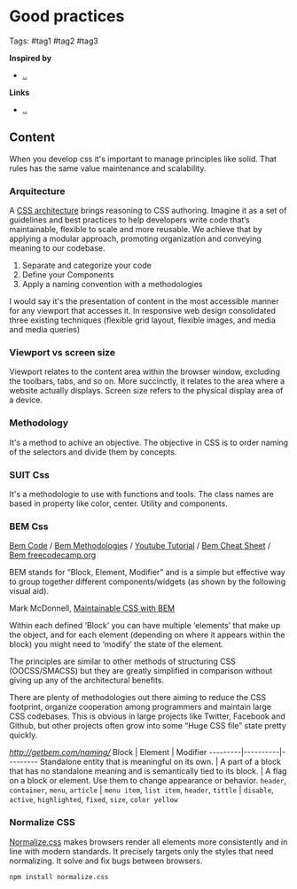 # Good practices

Tags: #tag1 #tag2 #tag3

**Inspired by**
- [..]()

**Links**
- [..]()

## Content

When you develop css it's important to manage principles like solid. That rules has the same value maintenance and scalability. 

### Arquitecture

A [CSS architecture](https://cheesecakelabs.com/blog/css-architecture-first-steps/) brings reasoning to CSS authoring. Imagine it as a set of guidelines and best practices to help developers write code that’s maintainable, flexible to scale and more reusable. We achieve that by applying a modular approach, promoting organization and conveying meaning to our codebase.

1. Separate and categorize your code
2. Define your Components
3. Apply a naming convention with a methodologies

I would say it's the presentation of content in the most accessible manner for any viewport that accesses it. In responsive web design consolidated three existing techniques (flexible grid layout, flexible images, and media and media queries)

### Viewport vs screen size

Viewport relates to the content area within the browser window, excluding the toolbars, tabs, and so on. More succinctly, it relates to the area where a website actually displays. Screen size refers to the physical display area of a device.

### Methodology

It's a method to achive an objective. The objective in CSS is to order naming of the selectors and divide them by concepts.

### SUIT Css

It's a methodologie to use with functions and tools. The class names are based in property like color, center. Utility and components.

### BEM Css

[Bem Code](bem-convetion/index.html) / [Bem Methodologies](http://getbem.com/introduction/) / [Youtube Tutorial](https://youtu.be/bvnzyXGkNY4?list=PLOG7JkQSkBqY0X010vEANFeKiQCXnHj9y) / [Bem Cheat Sheet](https://9elements.com/bem-cheat-sheet/) / [Bem freecodecamp.org](https://www.freecodecamp.org/news/css-naming-conventions-that-will-save-you-hours-of-debugging-35cea737d849/)

BEM stands for “Block, Element, Modifier” and is a simple but effective way to group together different components/widgets (as shown by the following visual aid).

Mark McDonnell, [Maintainable CSS with BEM](https://www.integralist.co.uk/posts/bem/#4)

Within each defined ‘Block’ you can have multiple ‘elements’ that make up the object, and for each element (depending on where it appears within the block) you might need to ‘modify’ the state of the element.

The principles are similar to other methods of structuring CSS (OOCSS/SMACSS) but they are greatly simplified in comparison without giving up any of the architectural benefits.

There are plenty of methodologies out there aiming to reduce the CSS footprint, organize cooperation among programmers and maintain large CSS codebases. This is obvious in large projects like Twitter, Facebook and Github, but other projects often grow into some “Huge CSS file” state pretty quickly.

_http://getbem.com/naming/_
Block | Element | Modifier
---------|----------|---------
Standalone entity that is meaningful on its own. | A part of a block that has no standalone meaning and is semantically tied to its block. | A flag on a block or element. Use them to change appearance or behavior.
 `header`, `container`, `menu`, `article` | `menu item`, `list item`, `header`, `tittle` | `disable`, `active`, `highlighted`, `fixed`, `size`, `color yellow`

### Normalize CSS

[Normalize.css](https://necolas.github.io/normalize.css/) makes browsers render all elements more consistently and in line with modern standards. It precisely targets only the styles that need normalizing. It solve and fix bugs between browsers.

`npm install normalize.css`
